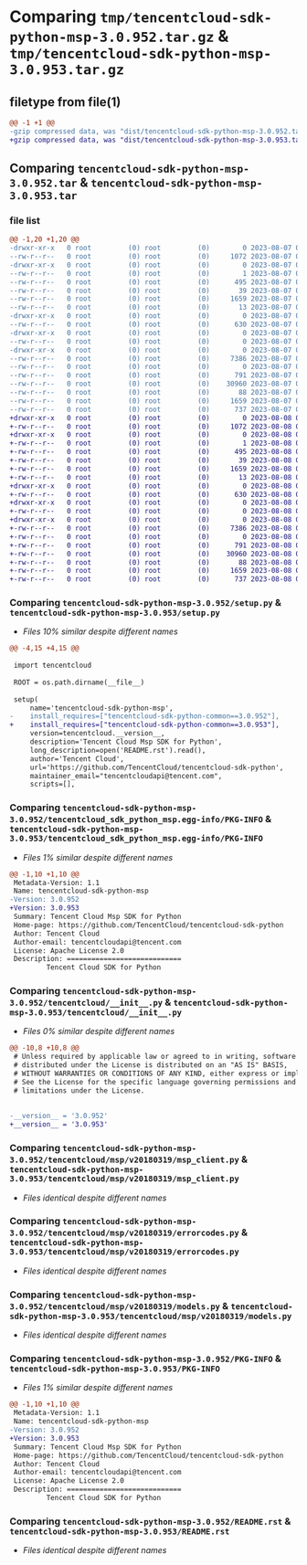 # Comparing `tmp/tencentcloud-sdk-python-msp-3.0.952.tar.gz` & `tmp/tencentcloud-sdk-python-msp-3.0.953.tar.gz`

## filetype from file(1)

```diff
@@ -1 +1 @@
-gzip compressed data, was "dist/tencentcloud-sdk-python-msp-3.0.952.tar", last modified: Mon Aug  7 08:58:44 2023, max compression
+gzip compressed data, was "dist/tencentcloud-sdk-python-msp-3.0.953.tar", last modified: Tue Aug  8 00:29:18 2023, max compression
```

## Comparing `tencentcloud-sdk-python-msp-3.0.952.tar` & `tencentcloud-sdk-python-msp-3.0.953.tar`

### file list

```diff
@@ -1,20 +1,20 @@
-drwxr-xr-x   0 root         (0) root         (0)        0 2023-08-07 08:58:44.000000 tencentcloud-sdk-python-msp-3.0.952/
--rw-r--r--   0 root         (0) root         (0)     1072 2023-08-07 08:58:44.000000 tencentcloud-sdk-python-msp-3.0.952/setup.py
-drwxr-xr-x   0 root         (0) root         (0)        0 2023-08-07 08:58:44.000000 tencentcloud-sdk-python-msp-3.0.952/tencentcloud_sdk_python_msp.egg-info/
--rw-r--r--   0 root         (0) root         (0)        1 2023-08-07 08:58:44.000000 tencentcloud-sdk-python-msp-3.0.952/tencentcloud_sdk_python_msp.egg-info/dependency_links.txt
--rw-r--r--   0 root         (0) root         (0)      495 2023-08-07 08:58:44.000000 tencentcloud-sdk-python-msp-3.0.952/tencentcloud_sdk_python_msp.egg-info/SOURCES.txt
--rw-r--r--   0 root         (0) root         (0)       39 2023-08-07 08:58:44.000000 tencentcloud-sdk-python-msp-3.0.952/tencentcloud_sdk_python_msp.egg-info/requires.txt
--rw-r--r--   0 root         (0) root         (0)     1659 2023-08-07 08:58:44.000000 tencentcloud-sdk-python-msp-3.0.952/tencentcloud_sdk_python_msp.egg-info/PKG-INFO
--rw-r--r--   0 root         (0) root         (0)       13 2023-08-07 08:58:44.000000 tencentcloud-sdk-python-msp-3.0.952/tencentcloud_sdk_python_msp.egg-info/top_level.txt
-drwxr-xr-x   0 root         (0) root         (0)        0 2023-08-07 08:58:44.000000 tencentcloud-sdk-python-msp-3.0.952/tencentcloud/
--rw-r--r--   0 root         (0) root         (0)      630 2023-08-07 08:58:44.000000 tencentcloud-sdk-python-msp-3.0.952/tencentcloud/__init__.py
-drwxr-xr-x   0 root         (0) root         (0)        0 2023-08-07 08:58:44.000000 tencentcloud-sdk-python-msp-3.0.952/tencentcloud/msp/
--rw-r--r--   0 root         (0) root         (0)        0 2023-08-07 08:58:44.000000 tencentcloud-sdk-python-msp-3.0.952/tencentcloud/msp/__init__.py
-drwxr-xr-x   0 root         (0) root         (0)        0 2023-08-07 08:58:44.000000 tencentcloud-sdk-python-msp-3.0.952/tencentcloud/msp/v20180319/
--rw-r--r--   0 root         (0) root         (0)     7386 2023-08-07 08:58:44.000000 tencentcloud-sdk-python-msp-3.0.952/tencentcloud/msp/v20180319/msp_client.py
--rw-r--r--   0 root         (0) root         (0)        0 2023-08-07 08:58:44.000000 tencentcloud-sdk-python-msp-3.0.952/tencentcloud/msp/v20180319/__init__.py
--rw-r--r--   0 root         (0) root         (0)      791 2023-08-07 08:58:44.000000 tencentcloud-sdk-python-msp-3.0.952/tencentcloud/msp/v20180319/errorcodes.py
--rw-r--r--   0 root         (0) root         (0)    30960 2023-08-07 08:58:44.000000 tencentcloud-sdk-python-msp-3.0.952/tencentcloud/msp/v20180319/models.py
--rw-r--r--   0 root         (0) root         (0)       88 2023-08-07 08:58:44.000000 tencentcloud-sdk-python-msp-3.0.952/setup.cfg
--rw-r--r--   0 root         (0) root         (0)     1659 2023-08-07 08:58:44.000000 tencentcloud-sdk-python-msp-3.0.952/PKG-INFO
--rw-r--r--   0 root         (0) root         (0)      737 2023-08-07 08:58:44.000000 tencentcloud-sdk-python-msp-3.0.952/README.rst
+drwxr-xr-x   0 root         (0) root         (0)        0 2023-08-08 00:29:18.000000 tencentcloud-sdk-python-msp-3.0.953/
+-rw-r--r--   0 root         (0) root         (0)     1072 2023-08-08 00:29:18.000000 tencentcloud-sdk-python-msp-3.0.953/setup.py
+drwxr-xr-x   0 root         (0) root         (0)        0 2023-08-08 00:29:18.000000 tencentcloud-sdk-python-msp-3.0.953/tencentcloud_sdk_python_msp.egg-info/
+-rw-r--r--   0 root         (0) root         (0)        1 2023-08-08 00:29:18.000000 tencentcloud-sdk-python-msp-3.0.953/tencentcloud_sdk_python_msp.egg-info/dependency_links.txt
+-rw-r--r--   0 root         (0) root         (0)      495 2023-08-08 00:29:18.000000 tencentcloud-sdk-python-msp-3.0.953/tencentcloud_sdk_python_msp.egg-info/SOURCES.txt
+-rw-r--r--   0 root         (0) root         (0)       39 2023-08-08 00:29:18.000000 tencentcloud-sdk-python-msp-3.0.953/tencentcloud_sdk_python_msp.egg-info/requires.txt
+-rw-r--r--   0 root         (0) root         (0)     1659 2023-08-08 00:29:18.000000 tencentcloud-sdk-python-msp-3.0.953/tencentcloud_sdk_python_msp.egg-info/PKG-INFO
+-rw-r--r--   0 root         (0) root         (0)       13 2023-08-08 00:29:18.000000 tencentcloud-sdk-python-msp-3.0.953/tencentcloud_sdk_python_msp.egg-info/top_level.txt
+drwxr-xr-x   0 root         (0) root         (0)        0 2023-08-08 00:29:18.000000 tencentcloud-sdk-python-msp-3.0.953/tencentcloud/
+-rw-r--r--   0 root         (0) root         (0)      630 2023-08-08 00:29:18.000000 tencentcloud-sdk-python-msp-3.0.953/tencentcloud/__init__.py
+drwxr-xr-x   0 root         (0) root         (0)        0 2023-08-08 00:29:18.000000 tencentcloud-sdk-python-msp-3.0.953/tencentcloud/msp/
+-rw-r--r--   0 root         (0) root         (0)        0 2023-08-08 00:29:18.000000 tencentcloud-sdk-python-msp-3.0.953/tencentcloud/msp/__init__.py
+drwxr-xr-x   0 root         (0) root         (0)        0 2023-08-08 00:29:18.000000 tencentcloud-sdk-python-msp-3.0.953/tencentcloud/msp/v20180319/
+-rw-r--r--   0 root         (0) root         (0)     7386 2023-08-08 00:29:18.000000 tencentcloud-sdk-python-msp-3.0.953/tencentcloud/msp/v20180319/msp_client.py
+-rw-r--r--   0 root         (0) root         (0)        0 2023-08-08 00:29:18.000000 tencentcloud-sdk-python-msp-3.0.953/tencentcloud/msp/v20180319/__init__.py
+-rw-r--r--   0 root         (0) root         (0)      791 2023-08-08 00:29:18.000000 tencentcloud-sdk-python-msp-3.0.953/tencentcloud/msp/v20180319/errorcodes.py
+-rw-r--r--   0 root         (0) root         (0)    30960 2023-08-08 00:29:18.000000 tencentcloud-sdk-python-msp-3.0.953/tencentcloud/msp/v20180319/models.py
+-rw-r--r--   0 root         (0) root         (0)       88 2023-08-08 00:29:18.000000 tencentcloud-sdk-python-msp-3.0.953/setup.cfg
+-rw-r--r--   0 root         (0) root         (0)     1659 2023-08-08 00:29:18.000000 tencentcloud-sdk-python-msp-3.0.953/PKG-INFO
+-rw-r--r--   0 root         (0) root         (0)      737 2023-08-08 00:29:18.000000 tencentcloud-sdk-python-msp-3.0.953/README.rst
```

### Comparing `tencentcloud-sdk-python-msp-3.0.952/setup.py` & `tencentcloud-sdk-python-msp-3.0.953/setup.py`

 * *Files 10% similar despite different names*

```diff
@@ -4,15 +4,15 @@
 
 import tencentcloud
 
 ROOT = os.path.dirname(__file__)
 
 setup(
     name='tencentcloud-sdk-python-msp',
-    install_requires=["tencentcloud-sdk-python-common==3.0.952"],
+    install_requires=["tencentcloud-sdk-python-common==3.0.953"],
     version=tencentcloud.__version__,
     description='Tencent Cloud Msp SDK for Python',
     long_description=open('README.rst').read(),
     author='Tencent Cloud',
     url='https://github.com/TencentCloud/tencentcloud-sdk-python',
     maintainer_email="tencentcloudapi@tencent.com",
     scripts=[],
```

### Comparing `tencentcloud-sdk-python-msp-3.0.952/tencentcloud_sdk_python_msp.egg-info/PKG-INFO` & `tencentcloud-sdk-python-msp-3.0.953/tencentcloud_sdk_python_msp.egg-info/PKG-INFO`

 * *Files 1% similar despite different names*

```diff
@@ -1,10 +1,10 @@
 Metadata-Version: 1.1
 Name: tencentcloud-sdk-python-msp
-Version: 3.0.952
+Version: 3.0.953
 Summary: Tencent Cloud Msp SDK for Python
 Home-page: https://github.com/TencentCloud/tencentcloud-sdk-python
 Author: Tencent Cloud
 Author-email: tencentcloudapi@tencent.com
 License: Apache License 2.0
 Description: ============================
         Tencent Cloud SDK for Python
```

### Comparing `tencentcloud-sdk-python-msp-3.0.952/tencentcloud/__init__.py` & `tencentcloud-sdk-python-msp-3.0.953/tencentcloud/__init__.py`

 * *Files 0% similar despite different names*

```diff
@@ -10,8 +10,8 @@
 # Unless required by applicable law or agreed to in writing, software
 # distributed under the License is distributed on an "AS IS" BASIS,
 # WITHOUT WARRANTIES OR CONDITIONS OF ANY KIND, either express or implied.
 # See the License for the specific language governing permissions and
 # limitations under the License.
 
 
-__version__ = '3.0.952'
+__version__ = '3.0.953'
```

### Comparing `tencentcloud-sdk-python-msp-3.0.952/tencentcloud/msp/v20180319/msp_client.py` & `tencentcloud-sdk-python-msp-3.0.953/tencentcloud/msp/v20180319/msp_client.py`

 * *Files identical despite different names*

### Comparing `tencentcloud-sdk-python-msp-3.0.952/tencentcloud/msp/v20180319/errorcodes.py` & `tencentcloud-sdk-python-msp-3.0.953/tencentcloud/msp/v20180319/errorcodes.py`

 * *Files identical despite different names*

### Comparing `tencentcloud-sdk-python-msp-3.0.952/tencentcloud/msp/v20180319/models.py` & `tencentcloud-sdk-python-msp-3.0.953/tencentcloud/msp/v20180319/models.py`

 * *Files identical despite different names*

### Comparing `tencentcloud-sdk-python-msp-3.0.952/PKG-INFO` & `tencentcloud-sdk-python-msp-3.0.953/PKG-INFO`

 * *Files 1% similar despite different names*

```diff
@@ -1,10 +1,10 @@
 Metadata-Version: 1.1
 Name: tencentcloud-sdk-python-msp
-Version: 3.0.952
+Version: 3.0.953
 Summary: Tencent Cloud Msp SDK for Python
 Home-page: https://github.com/TencentCloud/tencentcloud-sdk-python
 Author: Tencent Cloud
 Author-email: tencentcloudapi@tencent.com
 License: Apache License 2.0
 Description: ============================
         Tencent Cloud SDK for Python
```

### Comparing `tencentcloud-sdk-python-msp-3.0.952/README.rst` & `tencentcloud-sdk-python-msp-3.0.953/README.rst`

 * *Files identical despite different names*

